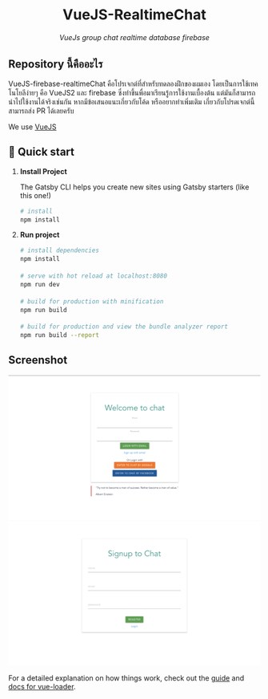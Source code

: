 <h1 align="center">
  VueJS-RealtimeChat
</h1>
<h6 align="center">
  VueJs group chat  realtime database firebase 
</h6>


## Repository นี้คืออะไร <br>
VueJS-firebase-realtimeChat คือโปรเจกต์ที่สำหรับทดลองฝึกของผมเอง โดยเป็นการใช้เทคโนโยลีง่ายๆ คือ VueJS2 และ firebase ซึ่งทำขึ้นพื่อมาเรียนรู้การใช้งานเบื้องต้น แต่มันก็สามารถนำไปใช้งานได้จริงเช่นกัน หากมีข้อเสนอแนะเกี่ยวกับโค้ด หรืออยากทำเพิ่มเติม เกี่ยวกับโปรดเจกต์นี้ สามารถส่ง PR ได้เลยครับ

We use [VueJS](https://vuejs.org/)

## 🚀 Quick start

1.  **Install Project**

    The Gatsby CLI helps you create new sites using Gatsby starters (like this one!)

    ```sh
    # install
    npm install
    ```

2.  **Run project** 

    ``` bash
    # install dependencies
    npm install

    # serve with hot reload at localhost:8080
    npm run dev

    # build for production with minification
    npm run build

    # build for production and view the bundle analyzer report
    npm run build --report
    ```
    
## Screenshot <br>
![alt text](https://raw.githubusercontent.com/bankjirapan/VueJS-firebase-realtimeChat/master/img/1.png)
![alt text](https://raw.githubusercontent.com/bankjirapan/VueJS-firebase-realtimeChat/master/img/2.png)

For a detailed explanation on how things work, check out the [guide](http://vuejs-templates.github.io/webpack/) and [docs for vue-loader](http://vuejs.github.io/vue-loader).
